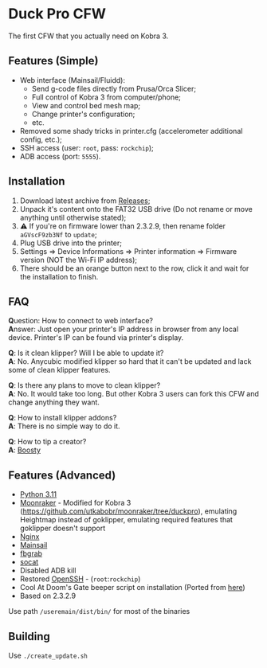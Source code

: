 # Duck Pro CFW

The first CFW that you actually need on Kobra 3.

## Features (Simple)

- Web interface (Mainsail/Fluidd):
  - Send g-code files directly from Prusa/Orca Slicer;
  - Full control of Kobra 3 from computer/phone;
  - View and control bed mesh map;
  - Change printer's configuration;
  - etc.
- Removed some shady tricks in printer.cfg (accelerometer additional config, etc.);
- SSH access (user: `root`, pass: `rockchip`);
- ADB access (port: `5555`).

## Installation

1. Download latest archive from [Releases](https://github.com/utkabobr/DuckPro-Kobra3/releases/latest);
2. Unpack it's content onto the FAT32 USB drive (Do not rename or move anything until otherwise stated);
3. :warning: If you're on firmware lower than 2.3.2.9, then rename folder `aGVscF9zb3Nf` to `update`;
4. Plug USB drive into the printer;
5. Settings => Device Informations => Printer information => Firmware version (NOT the Wi-Fi IP address);
6. There should be an orange button next to the row, click it and wait for the installation to finish.

## FAQ

**Q**uestion: How to connect to web interface?<br>
**A**nswer: Just open your printer's IP address in browser from any local device. Printer's IP can be found via printer's display.

**Q**: Is it clean klipper? Will I be able to update it?<br>
**A**: No. Anycubic modified klipper so hard that it can't be updated and lack some of clean klipper features.

**Q**: Is there any plans to move to clean klipper?<br>
**A**: No. It would take too long. But other Kobra 3 users can fork this CFW and change anything they want.

**Q**: How to install klipper addons?<br>
**A**: There is no simple way to do it.

**Q**: How to tip a creator?<br>
**A**: [Boosty](https://boosty.to/ytkab0bp)

## Features (Advanced)

- [Python 3.11](https://python.org)
- [Moonraker](https://github.com/Arksine/moonraker) - Modified for Kobra 3 (https://github.com/utkabobr/moonraker/tree/duckpro), emulating Heightmap instead of goklipper, emulating required features that goklipper doesn't support
- [Nginx](https://nginx.org)
- [Mainsail](https://github.com/mainsail-crew/mainsail)
- [fbgrab](https://github.com/GunnarMonell/fbgrab)
- [socat](http://www.dest-unreach.org/socat)
- Disabled ADB kill
- Restored [OpenSSH](https://www.openssh.com) - (`root`:`rockchip`)
- Cool At Doom's Gate beeper script on installation (Ported from [here](https://github.com/robsoncouto/arduino-songs/blob/master/doom/doom.ino))
- Based on 2.3.2.9

Use path `/useremain/dist/bin/` for most of the binaries

## Building

Use `./create_update.sh`
